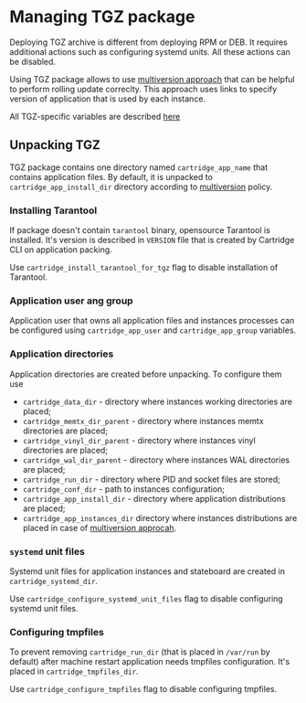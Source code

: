 # Managing TGZ package

Deploying TGZ archive is different from deploying RPM or DEB.
It requires additional actions such as configuring systemd units.
All these actions can be disabled.

Using TGZ package allows to use [multiversion approach](/doc/multiversion.md)
that can be helpful to perform rolling update correclty.
This approach uses links to specify version of application that is used by each
instance.

All TGZ-specific variables are described [here](/doc/variables.md#TGZ-specific-configuration)

## Unpacking TGZ

TGZ package contains one directory named `cartridge_app_name` that contains application files.
By default, it is unpacked to `cartridge_app_install_dir` directory according to
[multiversion](/doc/multiversion.md) policy.

### Installing Tarantool

If package doesn't contain `tarantool` binary, opensource Tarantool is installed.
It's version is described in `VERSION` file that is created by Cartridge CLI
on application packing.

Use `cartridge_install_tarantool_for_tgz` flag to disable installation
of Tarantool.

### Application user ang group

Application user that owns all application files and instances processes
can be configured using `cartridge_app_user` and `cartridge_app_group` variables.

### Application directories

Application directories are created before unpacking.
To configure them use

* `cartridge_data_dir` - directory where instances working directories are placed;
* `cartridge_memtx_dir_parent` - directory where instances memtx directories are placed;
* `cartridge_vinyl_dir_parent` - directory where instances vinyl directories are placed;
* `cartridge_wal_dir_parent` - directory where instances WAL directories are placed;
* `cartridge_run_dir` - directory where PID and socket files are stored;
* `cartridge_conf_dir` - path to instances configuration;
* `cartridge_app_install_dir` - directory where application distributions are placed;
* `cartridge_app_instances_dir` directory where instances distributions are placed in
  case of [multiversion approcah](/doc/multiversion.md).

### `systemd` unit files

Systemd unit files for application instances and stateboard are
created in `cartridge_systemd_dir`.

Use `cartridge_configure_systemd_unit_files` flag to disable configuring systemd
unit files.

### Configuring tmpfiles

To prevent removing `cartridge_run_dir` (that is placed in `/var/run` by default)
after machine restart application needs tmpfiles configuration.
It's placed in `cartridge_tmpfiles_dir`.

Use `cartridge_configure_tmpfiles` flag to disable configuring tmpfiles.
